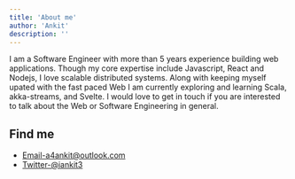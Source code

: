 ```yaml
---
title: 'About me'
author: 'Ankit'
description: ''
---
```


I am a Software Engineer with more than 5 years experience building web applications. Though my core expertise include Javascript, React and Nodejs, I love scalable distributed systems. Along with keeping myself upated with the fast paced Web I am currently exploring and learning Scala, akka-streams, and Svelte.
I would love to get in touch if you are interested to talk about the Web or Software Engineering in general.  



## Find me
- [Email-a4ankit@outlook.com](mailto:a4ankit@outlook.com)
- [Twitter-@iankit3](https://twitter.com/iankit3)